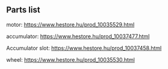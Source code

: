 ## Parts list

motor: https://www.hestore.hu/prod_10035529.html

accumulator: https://www.hestore.hu/prod_10037477.html

Accumulator slot: https://www.hestore.hu/prod_10037458.html

wheel: https://www.hestore.hu/prod_10035530.html


